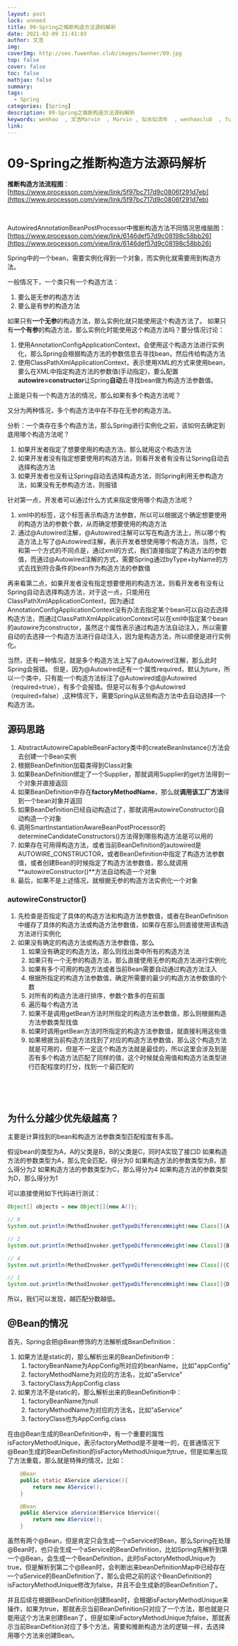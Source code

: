 ```yaml
---
layout: post
lock: unneed
title: 09-Spring之推断构造方法源码解析
date: 2021-02-09 21:41:03
author: 文浩
img:
coverImg: http://oes.fuwenhao.club/images/banner/09.jpg
top: false
cover: false
toc: false
mathjax: false
summary:
tags:
  - Spring
categories: [Spring]
description: 09-Spring之推断构造方法源码解析
keywords: wenhao  , 文浩Marvin  , Marvin , 似水似流年  , wenhaoclub  , fuwenhao.club , plus.fuwenhao.club  ,文浩的博客 , 似水似流年的博客
link: 
---
```



# 09-Spring之推断构造方法源码解析

<link rel="stylesheet" href="https://cdn.jsdelivr.net/npm/aplayer@1.7.0/dist/APlayer.min.css">
<script src="https://cdn.jsdelivr.net/npm/aplayer@1.7.0/dist/APlayer.min.js"></script>
<script src="https://cdn.jsdelivr.net/npm/meting@1.1.0/dist/Meting.min.js"></script>

<div class="aplayer" data-id="1384026889" data-server="netease" data-type="song" data-mode="single" data-autoplay="true"></div>



**推断构造方法流程图**：[https://www.processon.com/view/link/5f97bc717d9c0806f291d7eb](https://www.processon.com/view/link/5f97bc717d9c0806f291d7eb)
​

​

AutowiredAnnotationBeanPostProcessor中推断构造方法不同情况思维脑图：[https://www.processon.com/view/link/6146def57d9c08198c58bb26](https://www.processon.com/view/link/6146def57d9c08198c58bb26)
​

Spring中的一个bean，需要实例化得到一个对象，而实例化就需要用到构造方法。


一般情况下，一个类只有一个构造方法：

1. 要么是无参的构造方法
1. 要么是有参的构造方法



如果只有**一个无参**的构造方法，那么实例化就只能使用这个构造方法了。
如果只有**一个有参**的构造方法，那么实例化时能使用这个构造方法吗？要分情况讨论：

1. 使用AnnotationConfigApplicationContext，会使用这个构造方法进行实例化，那么Spring会根据构造方法的参数信息去寻找bean，然后传给构造方法
1. 使用ClassPathXmlApplicationContext，表示使用XML的方式来使用bean，要么在XML中指定构造方法的参数值(手动指定)，要么配置**autowire=constructor**让Spring**自动**去寻找bean做为构造方法参数值。



上面是只有一个构造方法的情况，那么如果有多个构造方法呢？


又分为两种情况，多个构造方法中存不存在无参的构造方法。


分析：一个类存在多个构造方法，那么Spring进行实例化之前，该如何去确定到底用哪个构造方法呢？

1. 如果开发者指定了想要使用的构造方法，那么就用这个构造方法
1. 如果开发者没有指定想要使用的构造方法，则看开发者有没有让Spring自动去选择构造方法
1. 如果开发者也没有让Spring自动去选择构造方法，则Spring利用无参构造方法，如果没有无参构造方法，则报错





针对第一点，开发者可以通过什么方式来指定使用哪个构造方法呢？

1. xml中的<constructor-arg>标签，这个标签表示构造方法参数，所以可以根据这个确定想要使用的构造方法的参数个数，从而确定想要使用的构造方法
1. 通过@Autowired注解，@Autowired注解可以写在构造方法上，所以哪个构造方法上写了@Autowired注解，表示开发者想使用哪个构造方法，当然，它和第一个方式的不同点是，通过xml的方式，我们直接指定了构造方法的参数值，而通过@Autowired注解的方式，需要Spring通过byType+byName的方式去找到符合条件的bean作为构造方法的参数值



再来看第二点，如果开发者没有指定想要使用的构造方法，则看开发者有没有让Spring自动去选择构造方法，对于这一点，只能用在ClassPathXmlApplicationContext，因为通过AnnotationConfigApplicationContext没有办法去指定某个bean可以自动去选择构造方法，而通过ClassPathXmlApplicationContext可以在xml中指定某个bean的autowire为constructor，虽然这个属性表示通过构造方法自动注入，所以需要自动的去选择一个构造方法进行自动注入，因为是构造方法，所以顺便是进行实例化。


当然，还有一种情况，就是多个构造方法上写了@Autowired注解，那么此时Spring会报错。
但是，因为@Autowired还有一个属性required，默认为ture，所以一个类中，只有能一个构造方法标注了@Autowired或@Autowired（required=true），有多个会报错。但是可以有多个@Autowired（required=false）,这种情况下，需要Spring从这些构造方法中去自动选择一个构造方法。


## 源码思路


1. AbstractAutowireCapableBeanFactory类中的createBeanInstance()方法会去创建一个Bean实例
1. 根据BeanDefinition加载类得到Class对象
1. 如果BeanDefinition绑定了一个Supplier，那就调用Supplier的get方法得到一个对象并直接返回
1. 如果BeanDefinition中存在**factoryMethodName**，那么就**调用该工厂方法**得到一个bean对象并返回
1. 如果BeanDefinition已经自动构造过了，那就调用autowireConstructor()自动构造一个对象
1. 调用SmartInstantiationAwareBeanPostProcessor的determineCandidateConstructors()方法得到哪些构造方法是可以用的
1. 如果存在可用得构造方法，或者当前BeanDefinition的autowired是AUTOWIRE_CONSTRUCTOR，或者BeanDefinition中指定了构造方法参数值，或者创建Bean的时候指定了构造方法参数值，那么就调用**autowireConstructor()**方法自动构造一个对象
1. 最后，如果不是上述情况，就根据无参的构造方法实例化一个对象



### **autowireConstructor()**

1. 先检查是否指定了具体的构造方法和构造方法参数值，或者在BeanDefinition中缓存了具体的构造方法或构造方法参数值，如果存在那么则直接使用该构造方法进行实例化
1. 如果没有确定的构造方法或构造方法参数值，那么
   1. 如果没有确定的构造方法，那么则找出类中所有的构造方法
   1. 如果只有一个无参的构造方法，那么直接使用无参的构造方法进行实例化
   1. 如果有多个可用的构造方法或者当前Bean需要自动通过构造方法注入
   1. 根据所指定的构造方法参数值，确定所需要的最少的构造方法参数值的个数
   1. 对所有的构造方法进行排序，参数个数多的在前面
   1. 遍历每个构造方法
   1. 如果不是调用getBean方法时所指定的构造方法参数值，那么则根据构造方法参数类型找值
   1. 如果时调用getBean方法时所指定的构造方法参数值，就直接利用这些值
   1. 如果根据当前构造方法找到了对应的构造方法参数值，那么这个构造方法就是可用的，但是不一定这个构造方法就是最佳的，所以这里会涉及到是否有多个构造方法匹配了同样的值，这个时候就会用值和构造方法类型进行匹配程度的打分，找到一个最匹配的

**​**

**​**

## 为什么分越少优先级越高？


主要是计算找到的bean和构造方法参数类型匹配程度有多高。


假设bean的类型为A，A的父类是B，B的父类是C，同时A实现了接口D
如果构造方法的参数类型为A，那么完全匹配，得分为0
如果构造方法的参数类型为B，那么得分为2
如果构造方法的参数类型为C，那么得分为4
如果构造方法的参数类型为D，那么得分为1


可以直接使用如下代码进行测试：
```java
Object[] objects = new Object[]{new A()};

// 0
System.out.println(MethodInvoker.getTypeDifferenceWeight(new Class[]{A.class}, objects));

// 2
System.out.println(MethodInvoker.getTypeDifferenceWeight(new Class[]{B.class}, objects));

// 4
System.out.println(MethodInvoker.getTypeDifferenceWeight(new Class[]{C.class}, objects));

// 1
System.out.println(MethodInvoker.getTypeDifferenceWeight(new Class[]{D.class}, objects));
```


所以，我们可以发现，越匹配分数越低。
## @Bean的情况
首先，Spring会把@Bean修饰的方法解析成BeanDefinition：

1. 如果方法是static的，那么解析出来的BeanDefinition中：
   1. factoryBeanName为AppConfig所对应的beanName，比如"appConfig"
   1. factoryMethodName为对应的方法名，比如"aService"
   1. factoryClass为AppConfig.class
2. 如果方法不是static的，那么解析出来的BeanDefinition中：
   1. factoryBeanName为null
   1. factoryMethodName为对应的方法名，比如"aService"
   1. factoryClass也为AppConfig.class



在由@Bean生成的BeanDefinition中，有一个重要的属性isFactoryMethodUnique，表示factoryMethod是不是唯一的，在普通情况下@Bean生成的BeanDefinition的isFactoryMethodUnique为true，但是如果出现了方法重载，那么就是特殊的情况，比如：
```java
	@Bean
	public static AService aService(){
		return new AService();
	}

	@Bean
	public AService aService(BService bService){
		return new AService();
	}
```
虽然有两个@Bean，但是肯定只会生成一个aService的Bean，那么Spring在处理@Bean时，也只会生成一个aService的BeanDefinition，比如Spring先解析到第一个@Bean，会生成一个BeanDefinition，此时isFactoryMethodUnique为true，但是解析到第二个@Bean时，会判断出来beanDefinitionMap中已经存在一个aService的BeanDefinition了，那么会把之前的这个BeanDefinition的isFactoryMethodUnique修改为false，并且不会生成新的BeanDefinition了。
​

并且后续在根据BeanDefinition创建Bean时，会根据isFactoryMethodUnique来操作，如果为true，那就表示当前BeanDefinition只对应了一个方法，那也就是只能用这个方法来创建Bean了，但是如果isFactoryMethodUnique为false，那就表示当前BeanDefition对应了多个方法，需要和推断构造方法的逻辑一样，去选择用哪个方法来创建Bean。



